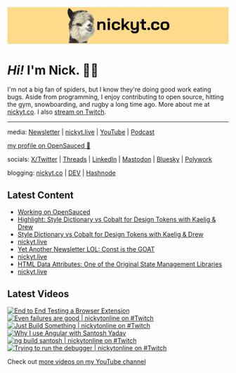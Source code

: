 <a href="https://www.nickyt.co" title="My website"><img src="github-banner.png" alt="An alpaca grinning with the words livecoding.ca beside them" /></a>

# <em>Hi!</em> I'm Nick. 👋🏻

I'm not a big fan of spiders, but I know they're doing good work eating bugs. Aside from programming, I enjoy contributing to open source, hitting the gym, snowboarding, and rugby a long time ago. More about me at [nickyt.co](https://www.nickyt.co). I also [stream on Twitch](https://nickyt.live).

---

media: [Newsletter](https://www.iamdeveloper.com/pages/newsletter/) | [nickyt.live](https://nickyt.live) | [YouTube](https://www.youtube.com/channel/UCBLlEq0co24VFJIMEHNcPOQ) | [Podcast](https://pod.iamdeveloper.com)

[my profile on OpenSauced 🍕](https://insights.opensauced.pizza/user/nickytonline?tab=highlights)

socials: [X/Twitter](https://twitter.com/nickytonline) | [Threads](https://www.threads.net/@nickytonline) | [LinkedIn](https://www.linkedin.com/in/nickytonline) | [Mastodon](https://toot.cafe/@nickytonline) | [Bluesky](https://staging.bsky.app/profile/nickyt.online) | [Polywork](https://polywork.com/nickytonline)

blogging: [nickyt.co](https://www.nickyt.co) | [DEV](https://dev.to/nickytonline) | [Hashnode](https://hashnode.iamdeveloper.com)

## Latest Content

<!-- BLOG-POST-LIST:START -->
- [Working on OpenSauced](https://www.twitch.tv/videos/1997580455)
- [Highlight: Style Dictionary vs Cobalt for Design Tokens with Kaelig &amp; Drew](https://www.twitch.tv/videos/1995441049)
- [Style Dictionary vs Cobalt for Design Tokens with Kaelig &amp; Drew](https://www.twitch.tv/videos/1995153002)
- [nickyt.live](https://www.twitch.tv/videos/1995011601)
- [Yet Another Newsletter LOL: Const is the GOAT](https://buttondown.email/nickytonline/archive/yet-another-newsletter-lol-const-is-the-goat/)
- [nickyt.live](https://www.twitch.tv/videos/1992090367)
- [HTML Data Attributes: One of the Original State Management Libraries](https://www.nickyt.co/blog/html-data-attributes-one-of-the-original-state-management-libraries-8bf/)
- [nickyt.live](https://www.twitch.tv/videos/1990449271)
<!-- BLOG-POST-LIST:END -->

## Latest Videos

<!-- VIDEO-LIST:START --><div><a href="https://www.youtube.com/watch?v=zDJGEjiRMpo" title="End to End Testing a Browser Extension"><img src="https://i3.ytimg.com/vi/zDJGEjiRMpo/hqdefault.jpg" alt="End to End Testing a Browser Extension" width="360" height="270" /></a>&nbsp;&nbsp;<a href="https://www.youtube.com/watch?v=mJYpL2DV4qU" title="Even failures are good | nickytonline on #Twitch"><img src="https://i2.ytimg.com/vi/mJYpL2DV4qU/hqdefault.jpg" alt="Even failures are good | nickytonline on #Twitch" width="360" height="270" /></a>&nbsp;&nbsp;<a href="https://www.youtube.com/watch?v=NkTBldmR-ts" title="Just Build Something | nickytonline on #Twitch"><img src="https://i3.ytimg.com/vi/NkTBldmR-ts/hqdefault.jpg" alt="Just Build Something | nickytonline on #Twitch" width="360" height="270" /></a>&nbsp;&nbsp;<a href="https://www.youtube.com/watch?v=96Z16gm4HqM" title="Why I use Angular with Santosh Yadav"><img src="https://i2.ytimg.com/vi/96Z16gm4HqM/hqdefault.jpg" alt="Why I use Angular with Santosh Yadav" width="360" height="270" /></a>&nbsp;&nbsp;<a href="https://www.youtube.com/watch?v=ITqo8EmGjuQ" title="ng build santosh | nickytonline on #Twitch"><img src="https://i2.ytimg.com/vi/ITqo8EmGjuQ/hqdefault.jpg" alt="ng build santosh | nickytonline on #Twitch" width="360" height="270" /></a>&nbsp;&nbsp;<a href="https://www.youtube.com/watch?v=p6K5eqeEnWQ" title="Trying to run the debugger | nickytonline on #Twitch"><img src="https://i1.ytimg.com/vi/p6K5eqeEnWQ/hqdefault.jpg" alt="Trying to run the debugger | nickytonline on #Twitch" width="360" height="270" /></a>&nbsp;&nbsp;</div><!-- VIDEO-LIST:END -->

Check out [more videos on my YouTube channel](https://www.youtube.com/channel/UCBLlEq0co24VFJIMEHNcPOQ)
